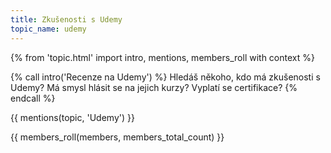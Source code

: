 ```yaml
---
title: Zkušenosti s Udemy
topic_name: udemy
---
```

{% from 'topic.html' import intro, mentions, members_roll with context %}

{% call intro('Recenze na Udemy') %}
  Hledáš někoho, kdo má zkušenosti s Udemy? Má smysl hlásit se na jejich kurzy? Vyplatí se certifikace?
{% endcall %}

{{ mentions(topic, 'Udemy') }}

{{ members_roll(members, members_total_count) }}
